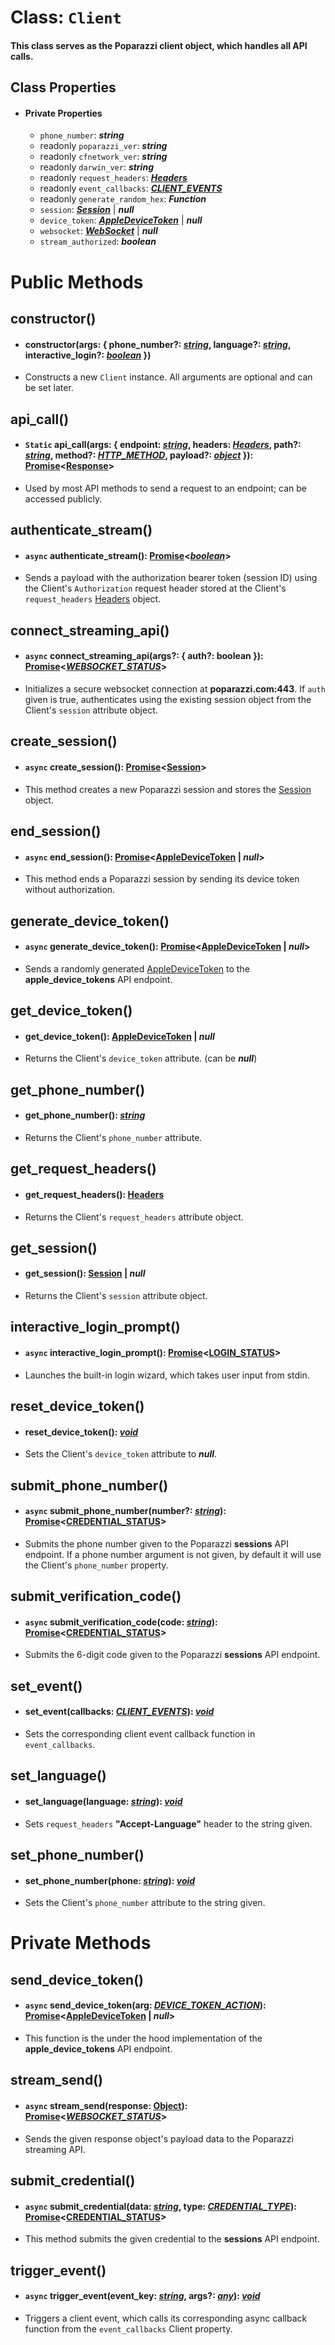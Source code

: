 # Class: `Client`

#### This class serves as the Poparazzi client object, which handles all API calls.

## Class Properties

- #### Private Properties
  - `phone_number`: **_string_**
  - readonly `poparazzi_ver`: **_string_**
  - readonly `cfnetwork_ver`: **_string_**
  - readonly `darwin_ver`: **_string_**
  - readonly `request_headers`: **_[Headers]()_**
  - readonly `event_callbacks`: **_[CLIENT_EVENTS]()_**
  - readonly `generate_random_hex`: **_Function_**
  - `session`: **_[Session]()_** | **_null_**
  - `device_token`: **_[AppleDeviceToken]()_** | **_null_**
  - `websocket`: **_[WebSocket]()_** | **_null_**
  - `stream_authorized`: **_boolean_**

# Public Methods

## constructor()

- #### constructor(args: { phone_number?: _[string]()_, language?: _[string]()_, interactive_login?: _[boolean]()_ })

- Constructs a new `Client` instance. All arguments are optional and can be set later.

## api_call()

- #### `Static` api_call(args: { endpoint: _[string]()_, headers: _[Headers]()_, path?: _[string]()_, method?: _[HTTP_METHOD]()_, payload?: _[object]()_ }): [Promise]()<[Response]()>

- Used by most API methods to send a request to an endpoint; can be accessed publicly.

## authenticate_stream()

- #### `async` authenticate_stream(): [Promise]()<_[boolean]()_>

- Sends a payload with the authorization bearer token (session ID) using the Client's `Authorization` request header stored at the Client's `request_headers` [Headers]() object.

## connect_streaming_api()

- #### `async` connect_streaming_api(args?: { auth?: boolean }): [Promise]()<_[WEBSOCKET_STATUS]()_>

- Initializes a secure websocket connection at **poparazzi.com:443**. If `auth` given is true, authenticates using the existing session object from the Client's `session` attribute object.

## create_session()

- #### `async` create_session(): [Promise]()<[Session]()>

- This method creates a new Poparazzi session and stores the [Session]() object.

## end_session()

- #### `async` end_session(): [Promise]()<[AppleDeviceToken]() | _null_>

- This method ends a Poparazzi session by sending its device token without authorization.

## generate_device_token()

- #### `async` generate_device_token(): [Promise]()<[AppleDeviceToken]() | _null_>

- Sends a randomly generated [AppleDeviceToken]() to the **apple_device_tokens** API endpoint.

## get_device_token()

- #### get_device_token(): [AppleDeviceToken]() | _null_

- Returns the Client's `device_token` attribute. (can be **_null_**)

## get_phone_number()

- #### get_phone_number(): _[string]()_

- Returns the Client's `phone_number` attribute.

## get_request_headers()

- #### get_request_headers(): [Headers]()

- Returns the Client's `request_headers` attribute object.

## get_session()

- #### get_session(): [Session]() | _null_

- Returns the Client's `session` attribute object.

## interactive_login_prompt()

- #### `async` interactive_login_prompt(): [Promise]()<[LOGIN_STATUS]()>

- Launches the built-in login wizard, which takes user input from stdin.

## reset_device_token()

- #### reset_device_token(): _[void]()_

- Sets the Client's `device_token` attribute to **_null_**.

## submit_phone_number()

- #### `async` submit_phone_number(number?: _[string]()_): [Promise]()<[CREDENTIAL_STATUS]()>

- Submits the phone number given to the Poparazzi **sessions** API endpoint. If a phone number argument is not given, by default it will use the Client's `phone_number` property.

## submit_verification_code()

- #### `async` submit_verification_code(code: _[string]()_): [Promise]()<[CREDENTIAL_STATUS]()>

- Submits the 6-digit code given to the Poparazzi **sessions** API endpoint.

## set_event()

- #### set_event(callbacks: _[CLIENT_EVENTS]()_): _[void]()_

- Sets the corresponding client event callback function in `event_callbacks`.

## set_language()

- #### set_language(language: _[string]()_): _[void]()_

- Sets `request_headers` **"Accept-Language"** header to the string given.

## set_phone_number()

- #### set_phone_number(phone: _[string]()_): _[void]()_

- Sets the Client's `phone_number` attribute to the string given.

# Private Methods

## send_device_token()

- #### `async` send_device_token(arg: _[DEVICE_TOKEN_ACTION]()_): [Promise]()<[AppleDeviceToken]() | _null_>

- This function is the under the hood implementation of the **apple_device_tokens** API endpoint.

## stream_send()

- #### `async` stream_send(response: [Object]()): [Promise]()<_[WEBSOCKET_STATUS]()_>

- Sends the given response object's payload data to the Poparazzi streaming API.

## submit_credential()

- #### `async` submit_credential(data: _[string]()_, type: _[CREDENTIAL_TYPE]()_): [Promise]()<[CREDENTIAL_STATUS]()>

- This method submits the given credential to the **sessions** API endpoint.

## trigger_event()

- #### `async` trigger_event(event_key: _[string]()_, args?: _[any]()_): _[void]()_

- Triggers a client event, which calls its corresponding async callback function from the `event_callbacks` Client property.